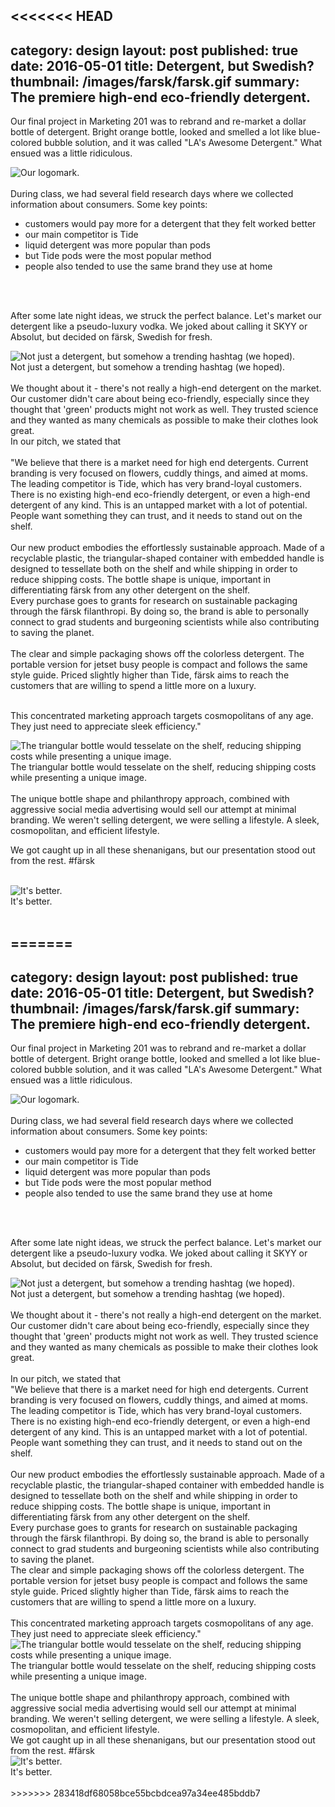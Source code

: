 <<<<<<< HEAD
---
category: design
layout: post
published: true
date: 2016-05-01
title: Detergent, but Swedish?
thumbnail: /images/farsk/farsk.gif
summary: The premiere high-end eco-friendly detergent.
---
Our final project in Marketing 201 was to rebrand and re-market a dollar bottle of detergent. Bright orange bottle, looked and smelled a lot like blue-colored bubble solution, and it was called "LA's Awesome Detergent." What ensued was a little ridiculous.

<div class = "post-image">
<image alt ="Our logomark." src= "/images/farsk/farsk-01.png" height="auto" width="auto"/> <br/>
</div>
<br/>
During class, we had several field research days where we collected information about consumers. Some key points:
<ul>
<li> customers would pay more for a detergent that they felt worked better</li>
<li> our main competitor is Tide</li>
<li> liquid detergent was more popular than pods</li>
<li> but Tide pods were the most popular method</li>
<li> people also tended to use the same brand they use at home</li>
</ul>

<br/><br/>

After some late night ideas, we struck the perfect balance. Let's market our detergent like a pseudo-luxury vodka. We joked about calling it SKYY or Absolut, but decided on färsk, Swedish for fresh.  

<div class = "post-image">
<image alt ="Not just a detergent, but somehow a trending hashtag (we hoped)." src= "/images/farsk/title.JPG"/> <br/>
Not just a detergent, but somehow a trending hashtag (we hoped).</div>
<br/>
We thought about it - there's not really a high-end detergent on the market. Our customer didn't care about being eco-friendly, especially since they thought that 'green' products might not work as well. They trusted science and they wanted as many chemicals as possible to make their clothes look great.
<br/>
In our pitch, we stated that 
<br/>
<br>
<quote> "We believe that there is a market need for high end detergents. Current branding is very focused on flowers, cuddly things, and aimed at moms. The leading competitor is Tide, which has very brand-loyal customers. There is no existing high-end eco-friendly detergent, or even a high-end detergent of any kind. This is an untapped market with a lot of potential. People want something they can trust, and it needs to stand out on the shelf. </quote>
 <br>
 <br/>
<quote> Our new product embodies the effortlessly sustainable approach. Made of a recyclable plastic, the triangular-shaped container with embedded handle is designed to tessellate both on the shelf and while shipping in order to reduce shipping costs. The bottle shape is unique, important in differentiating färsk from any other detergent on the shelf. <br/> Every purchase goes to grants for research on sustainable packaging through the färsk filanthropi. By doing so, the brand is able to personally connect to grad students and burgeoning scientists while also contributing to saving the planet. </quote> 
 <br/>
 <br>
<quote> The clear and simple packaging shows off the colorless detergent. The portable version for jetset busy people is compact and follows the same style guide. Priced slightly higher than Tide, färsk aims to reach the customers that are willing to spend a little more on a luxury. 
<br>
<br>

This concentrated marketing approach targets cosmopolitans of any age. They just need to appreciate sleek efficiency." </quote> <br>

<div class = "post-image">
<image alt ="The triangular bottle would tesselate on the shelf, reducing shipping costs while presenting a unique image." src= "/images/farsk/farsk-bottle.JPG"/> <br/>
The triangular bottle would tesselate on the shelf, reducing shipping costs while presenting a unique image.</div>
<br/>
The unique bottle shape and philanthropy approach, combined with aggressive social media advertising would sell our attempt at minimal branding. We weren't selling detergent, we were selling a lifestyle. A sleek, cosmopolitan, and efficient lifestyle.

We got caught up in all these shenanigans, but our presentation stood out from the rest. #färsk
<br/>
<br/>
<div class = "post-image">
<image alt ="It's better." src= "/images/farsk/farsk.gif"/> <br/>
It's better.</div>
<br/>





=======
---
category: design
layout: post
published: true
date: 2016-05-01
title: Detergent, but Swedish?
thumbnail: /images/farsk/farsk.gif
summary: The premiere high-end eco-friendly detergent.
---
Our final project in Marketing 201 was to rebrand and re-market a dollar bottle of detergent. Bright orange bottle, looked and smelled a lot like blue-colored bubble solution, and it was called "LA's Awesome Detergent." What ensued was a little ridiculous.

<div class = "post-image">
<img alt ="Our logomark." src= "/images/farsk/farsk-01.png" height="auto" width="auto"/> <br/>
</div>
<br/>
During class, we had several field research days where we collected information about consumers. Some key points:
<ul>
	<li> customers would pay more for a detergent that they felt worked better
	<li> our main competitor is Tide
	<li> liquid detergent was more popular than pods
	<li> but Tide pods were the most popular method
	<li> people also tended to use the same brand they use at home
</ul>
<br/><br/>

After some late night ideas, we struck the perfect balance. Let's market our detergent like a pseudo-luxury vodka. We joked about calling it SKYY or Absolut, but decided on färsk, Swedish for fresh.  

<div class = "post-image">
<img alt ="Not just a detergent, but somehow a trending hashtag (we hoped)." src= "/images/farsk/title.JPG"/> <br/>
Not just a detergent, but somehow a trending hashtag (we hoped).</div>
<br>
We thought about it - there's not really a high-end detergent on the market. Our customer didn't care about being eco-friendly, especially since they thought that 'green' products might not work as well. They trusted science and they wanted as many chemicals as possible to make their clothes look great.
<br>
<br>
In our pitch, we stated that 
<br>
<quote> "We believe that there is a market need for high end detergents. Current branding is very focused on flowers, cuddly things, and aimed at moms. The leading competitor is Tide, which has very brand-loyal customers. There is no existing high-end eco-friendly detergent, or even a high-end detergent of any kind. This is an untapped market with a lot of potential. People want something they can trust, and it needs to stand out on the shelf. 
</quote>
<br>
 <br>
<quote> Our new product embodies the effortlessly sustainable approach. Made of a recyclable plastic, the triangular-shaped container with embedded handle is designed to tessellate both on the shelf and while shipping in order to reduce shipping costs. The bottle shape is unique, important in differentiating färsk from any other detergent on the shelf. <br/> Every purchase goes to grants for research on sustainable packaging through the färsk filanthropi. By doing so, the brand is able to personally connect to grad students and burgeoning scientists while also contributing to saving the planet. 
</quote> 
 <br>
<quote> The clear and simple packaging shows off the colorless detergent. The portable version for jetset busy people is compact and follows the same style guide. Priced slightly higher than Tide, färsk aims to reach the customers that are willing to spend a little more on a luxury. 
<br>
<br>
This concentrated marketing approach targets cosmopolitans of any age. They just need to appreciate sleek efficiency." 
</quote> 
<br>
<div class = "post-image">
<img alt ="The triangular bottle would tesselate on the shelf, reducing shipping costs while presenting a unique image." src= "/images/farsk/farsk-bottle.JPG"/> <br/>
The triangular bottle would tesselate on the shelf, reducing shipping costs while presenting a unique image.</div>
<br/>
The unique bottle shape and philanthropy approach, combined with aggressive social media advertising would sell our attempt at minimal branding. We weren't selling detergent, we were selling a lifestyle. A sleek, cosmopolitan, and efficient lifestyle.
<br>
We got caught up in all these shenanigans, but our presentation stood out from the rest. #färsk
<br>
<div class = "post-image">
<img alt ="It's better." src= "/images/farsk/farsk.gif"/> <br/>
It's better.</div>
<br/>
>>>>>>> 283418df68058bce55bcbdcea97a34ee485bddb7
